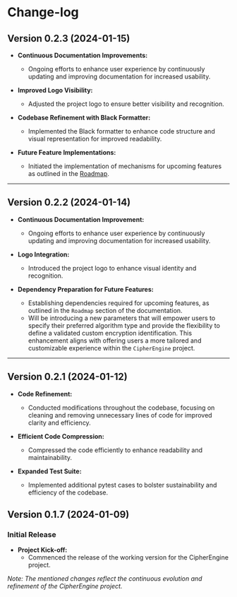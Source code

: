 # Change-log

## Version 0.2.3 (2024-01-15)
- **Continuous Documentation Improvements:**
  - Ongoing efforts to enhance user experience by continuously updating and improving documentation for increased usability.

- **Improved Logo Visibility:**
  - Adjusted the project logo to ensure better visibility and recognition.

- **Codebase Refinement with Black Formatter:**
  - Implemented the Black formatter to enhance code structure and visual representation for improved readability.

- **Future Feature Implementations:**
  - Initiated the implementation of mechanisms for upcoming features as outlined in the [Roadmap](./README.md#Roadmap).
  
---

## Version 0.2.2 (2024-01-14)
- **Continuous Documentation Improvement:**
  - Ongoing efforts to enhance user experience by continuously updating and improving documentation for increased usability.

- **Logo Integration:**
  - Introduced the project logo to enhance visual identity and recognition.

- **Dependency Preparation for Future Features:**
  - Establishing dependencies required for upcoming features, as outlined in the `Roadmap` section of the documentation.
  - Will be introducing a new parameters that will empower users to specify their preferred algorithm type and provide the flexibility to define a validated custom encryption identification. This enhancement aligns with offering users a more tailored and customizable experience within the `CipherEngine` project.
---

## Version 0.2.1 (2024-01-12)
- **Code Refinement:**
  - Conducted modifications throughout the codebase, focusing on cleaning and removing unnecessary lines of code for improved clarity and efficiency.

- **Efficient Code Compression:**
  - Compressed the code efficiently to enhance readability and maintainability.

- **Expanded Test Suite:**
  - Implemented additional pytest cases to bolster sustainability and efficiency of the codebase.

## Version 0.1.7 (2024-01-09)

### Initial Release

- **Project Kick-off:**
  - Commenced the release of the working version for the CipherEngine project.

*Note: The mentioned changes reflect the continuous evolution and refinement of the CipherEngine project.*